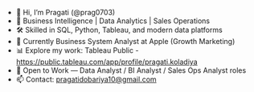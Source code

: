 - 👋 Hi, I’m Pragati (@prag0703)
- 🔎 Business Intelligence | Data Analytics | Sales Operations
- 🛠 Skilled in SQL, Python, Tableau, and modern data platforms
- 💼 Currently Business System Analyst at Apple (Growth Marketing)
- 📊 Explore my work: Tableau Public - https://public.tableau.com/app/profile/pragati.koladiya
- 📌 Open to Work — Data Analyst / BI Analyst / Sales Ops Analyst roles
- 📫 Contact: pragatidobariya10@gmail.com

<!---
prag0703/prag0703 is a ✨ special ✨ repository because its `README.md` (this file) appears on your GitHub profile.
You can click the Preview link to take a look at your changes.
--->
